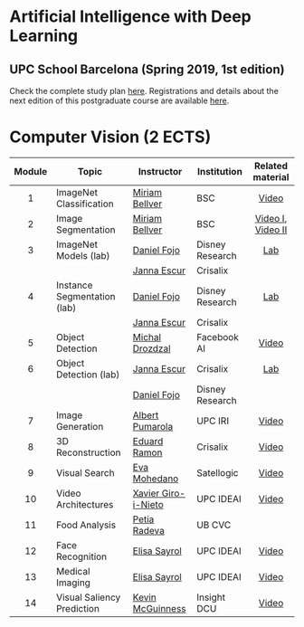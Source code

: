 # Artificial Intelligence with Deep Learning 
## UPC School Barcelona (Spring 2019, 1st edition)

Check the complete study plan [here](README.md). Registrations and details about the next edition of this postgraduate course are available [here](https://www.talent.upc.edu/cat/estudis/formacio/curs/310400/postgrau-artificial-intelligence-deep-learning/).

# Computer Vision (2 ECTS)

[XG-web]: https://imatge.upc.edu/web/people/xavier-giro
[DF-web]: https://www.linkedin.com/in/daniel-fojo/
[ES-web]: https://imatge.upc.edu/web/people/elisa-sayrol
[JE-web]: https://www.linkedin.com/in/janna-escur-i-gelabert-276b1212b/?originalSubdomain=es
[MB-web]: https://imatge.upc.edu/web/people/miriam-bellver
[MD-web]: https://scholar.google.es/citations?user=XK_ktwQAAAAJ&hl=en
[AP-web]: https://www.albertpumarola.com/
[EM-web]: https://www.insight-centre.org/users/eva-mohedano
[ER-web]: https://imatge.upc.edu/web/people/eduard-ramon
[PR-web]: http://www.ub.edu/dept_matinfo/professors/radeva-petia-2/
[KM-web]: http://www.eeng.dcu.ie/~mcguinne/


[dlcv2017-d1l4-video]: https://youtu.be/Cng0btC-1uE
[dlcv2018-d2l3-video]: https://youtu.be/82BlA_7LHcQ
[dlcv2018-d2l4-video]: https://youtu.be/ayVJp31GFUM
[dlcv2018-d2l1-video]: https://youtu.be/O_U9uT_mRq0
[dlcv2018-d4l2-video]: https://youtu.be/Tc0L2w34wEg
[dlcv2018-d1l4-video]: https://youtu.be/UyEXEGevhZs
[dlcv2018-d3l12-video]: https://youtu.be/dY7j5dBqS5g
[dlcv2018-d4l4-video]: https://youtu.be/anghBcUQCgw
[dlcv2017-d4l6-video]: https://youtu.be/WcaaO1vkZ1U
[dlcv2018-D4l6-video]: https://youtu.be/QvxKCQddTVE
[dlcv2018-d3l5-video]: https://youtu.be/iEgB1ZQ2W2I
[dlcv2018-d2l2-video]: https://youtu.be/c5bPaAc0h-g
[dlcv2018-d2l5-video]: https://youtu.be/iMpCJI7Lntg

[aidl2019-cv-lab1]: https://github.com/upcschool-ai/2019-spring/blob/master/labs/aidl2019_cv_lab1_imagenet.ipynb
[aidl2019-cv-lab2]: https://github.com/upcschool-ai/2019-spring/blob/master/labs/aidl2019_cv_lab2_segmentation.ipynb
[aidl2019-cv-lab3]: https://github.com/upcschool-ai/2019-spring/blob/master/labs/aidl2019_cv_lab3_detection.ipynb


[mcv2019-vos-video]: https://youtu.be/yDsBZXLCObM
[mcv2019-object-video]: https://youtu.be/CYW6T2Q24z0

[eccv2018-ganimation]: https://www.youtube.com/watch?v=raL78R3kl5E



| Module  | Topic                         | Instructor                     | Institution      | Related material       |
| :---:| ------------------------------ |  ----------------------------- | ---------------- |:---------------: |
| 1    | ImageNet Classification        | [Miriam Bellver][MB-web]       | BSC     | [Video][dlcv2017-d1l4-video]  |
| 2    | Image Segmentation             | [Miriam Bellver][MB-web]       | BSC     | [Video I][dlcv2018-d2l3-video], [Video II][dlcv2018-d2l4-video] |
| 3    | ImageNet Models (lab)          | [Daniel Fojo][DF-web]           | Disney Research | [Lab][aidl2019-cv-lab1] |
|      |                                | [Janna Escur][JE-web]          | Crisalix  |
| 4    | Instance Segmentation (lab)    | [Daniel Fojo][DF-web]           | Disney Research | [Lab][aidl2019-cv-lab2] |
|      |                                | [Janna Escur][JE-web]          |  Crisalix |  |
| 5    | Object Detection               | [Michal Drozdzal][MD-web]      |  Facebook AI    | [Video][dlcv2018-d2l1-video] |
| 6    | Object Detection (lab)         | [Janna Escur][JE-web]           | Crisalix | [Lab][aidl2019-cv-lab3] |
|      |                                | [Daniel Fojo][DF-web]         |  Disney Research |
| 7    | Image Generation               | [Albert Pumarola][AP-web]     |  UPC IRI   |  [Video][eccv2018-ganimation] |
| 8    | 3D Reconstruction              | [Eduard Ramon][ER-web]        |  Crisalix   |  [Video][dlcv2018-d4l2-video] |
| 9    | Visual Search                  | [Eva Mohedano][EM-web]        |  Satellogic  | [Video][dlcv2018-D1L4-video] |
| 10   | Video Architectures            | [Xavier Giro-i-Nieto][XG-web] |  UPC IDEAI  | [Video][dlcv2018-d3l12-video] |
| 11   | Food Analysis                  | [Petia Radeva][PR-web]        |  UB CVC     |  |
| 12   | Face Recognition               | [Elisa Sayrol][ES-web]        |  UPC IDEAI  | [Video][dlcv2018-d2l2-video] |
| 13   | Medical Imaging                | [Elisa Sayrol][ES-web]        |  UPC IDEAI  | [Video][dlcv2018-d2l5-video] |
| 14   | Visual Saliency Prediction     | [Kevin McGuinness][KM-web]     |  Insight DCU | [Video][dlcv2018-D3l5-video] |

